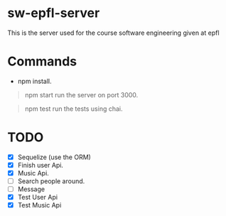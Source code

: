 # sw-epfl-server
This is the server used for the course software engineering given at epfl

# Commands

- npm install.

 > npm start
   run the server on port 3000.
   
 > npm test
   run the tests using chai.

# TODO 

- [x] Sequelize (use the ORM)
- [x] Finish user Api.
- [x] Music Api. 
- [ ] Search people around.
- [ ] Message
- [x] Test User Api
- [x] Test Music Api
